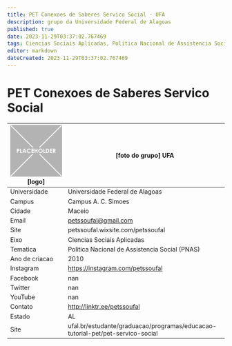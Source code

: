```yaml
---
title: PET Conexoes de Saberes Servico Social - UFA
description: grupo da Universidade Federal de Alagoas
published: true
date: 2023-11-29T03:37:02.767469
tags: Ciencias Sociais Aplicadas, Politica Nacional de Assistencia Social (PNAS)
editor: markdown
dateCreated: 2023-11-29T03:37:02.767469
---
```


# PET Conexoes de Saberes Servico Social


| ![placeholder.png](/placeholder.png) [logo] | [foto do grupo] UFA         |
| ------------------------------------------- | ------------------------------------------------- |
| Universidade                                | Universidade Federal de Alagoas      |
| Campus                                      | Campus A. C. Simoes            |
| Cidade                                      | Maceio             |
| Email                                       | petssoufal@gmail.com             |
| Site                                        | petssoufal.wixsite.com/petssoufal              |
| Eixo                                        | Ciencias Sociais Aplicadas              |
| Tematica                                    | Politica Nacional de Assistencia Social (PNAS)          |
| Ano de criacao                              | 2010        |
| Instagram                                   | https://instagram.com/petssoufal         |
| Facebook                                    | nan          |
| Twitter                                     | nan           |
| YouTube                                     | nan           |
| Contato                                     | http://linktr.ee/petssoufal         |
| Estado                                      |  AL            |
| Site                                        | ufal.br/estudante/graduacao/programas/educacao-tutorial-pet/pet-servico-social |
